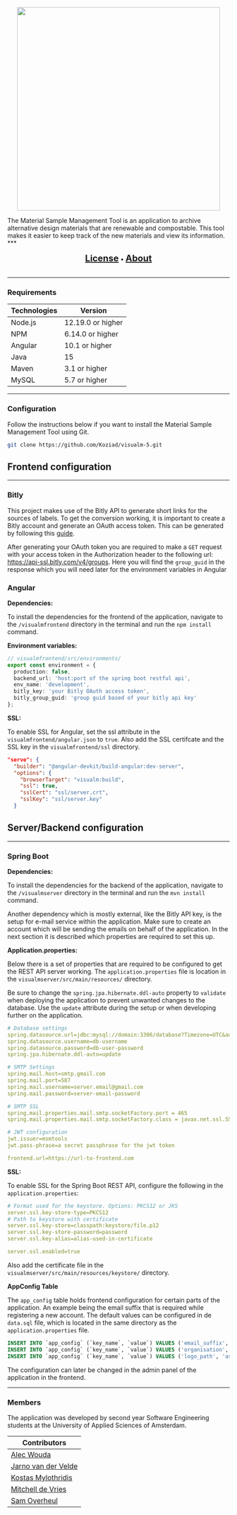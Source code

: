 <p align="center">
  <img width="460" src="http://149.210.144.77:8080/assets/images/LOGO.png">
</p>
The Material Sample Management Tool is an application to archive  alternative design materials that are renewable and compostable.
This tool makes it easier to keep track of the new materials and view its information.
***
<p align="center">
  <a href="https://creativecommons.org/licenses/by-nc-sa/4.0/" style="font-size: 20px; font-weight: bold">License</a> &bull;
  <a href="http://149.210.144.77:8080/#/about" style="font-size: 20px; font-weight: bold">About</a>
  <br><br>
</p>

***
### Requirements
| Technologies | Version |
|-------|-------|
| Node.js | 12.19.0 or higher |
| NPM | 6.14.0 or higher |
| Angular | 10.1 or higher |
| Java | 15 |
| Maven | 3.1 or higher |
| MySQL | 5.7 or higher |

***
### Configuration
Follow the instructions below if you want to install the Material Sample Management Tool using Git.
```bash
git clone https://github.com/Koziad/visualm-5.git
```

## Frontend configuration
***
### Bitly
This project makes use of the Bitly API to generate short links for the sources of labels. To get the conversion working,
it is important to create a Bitly account and generate an OAuth access token. 
This can be generated by following this [guide](https://support.bitly.com/hc/en-us/articles/230647907-How-do-I-generate-an-OAuth-access-token-for-the-Bitly-API-).

After generating your OAuth token you are required to make a `GET` request with your access token in the Authorization header to the following url:
https://api-ssl.bitly.com/v4/groups. Here you will find the `group_guid` in the response which you will need later for the environment variables in Angular

    
### Angular
**Dependencies:**

To install the dependencies for the frontend of the application,
 navigate to the `/visualmfrontend` directory in the terminal and run the `npm install` command. 

**Environment variables:**
```typescript
// visualmfrontend/src/environments/
export const environment = {
  production: false,
  backend_url: 'host:port of the spring boot restful api',
  env_name: 'development',
  bitly_key: 'your Bitly OAuth access token',
  bitly_group_guid: 'group guid based of your bitly api key'
};
```

**SSL:**

To enable SSL for Angular, set the ssl attribute in the `visualmfrontend/angular.json` to `true`. 
Also add the SSL certifcate and the SSL key in the `visualmfrontend/ssl` directory.
```json
"serve": {
  "builder": "@angular-devkit/build-angular:dev-server",
  "options": {
    "browserTarget": "visualm:build",
    "ssl": true,
    "sslCert": "ssl/server.crt",
    "sslKey": "ssl/server.key"
  }
```

## Server/Backend configuration
***
### Spring Boot
**Dependencies:**

To install the dependencies for the backend of the application,
navigate to the `/visualmserver` directory in the terminal and run the `mvn install` command. 

Another dependency which is mostly external, like the Bitly API key, is the setup for e-mail service within the application.
Make sure to create an account which will be sending the emails on behalf of the application. 
In the next section it is described which properties are required to set this up.


**Application.properties:**

Below there is a set of properties that are required to be configured to get the REST API server working.
The `application.properties` file is location in the `visualmserver/src/main/resources/` directory.

Be sure to change the `spring.jpa.hibernate.ddl-auto` property to `validate` when deploying the application to prevent unwanted changes to the database.
Use the `update` attribute during the setup or when developing further on the application.
```yaml
# Database settings
spring.datasource.url=jdbc:mysql://domain:3306/database?Timezone=UTC&autoReconnect=true
spring.datasource.username=db-username
spring.datasource.password=db-user-password
spring.jpa.hibernate.ddl-auto=update

# SMTP Settings
spring.mail.host=smtp.gmail.com
spring.mail.port=587
spring.mail.username=server.email@gmail.com
spring.mail.password=server-email-password

# SMTP SSL
spring.mail.properties.mail.smtp.socketFactory.port = 465
spring.mail.properties.mail.smtp.socketFactory.class = javax.net.ssl.SSLSocketFactory

# JWT configuration
jwt.issuer=msmtools
jwt.pass-phrase=a secret passphrase for the jwt token

frontend.url=https://url-to-frontend.com
```

**SSL:**

To enable SSL for the Spring Boot REST API, configure the following in the `application.properties`:
```yaml
# Format used for the keystore. Options: PKCS12 or JKS
server.ssl.key-store-type=PKCS12 
# Path to keystore with certificate
server.ssl.key-store=classpath:keystore/file.p12
server.ssl.key-store-password=password
server.ssl.key-alias=alias-used-in-certificate

server.ssl.enabled=true
```
Also add the certificate file in the `visualmserver/src/main/resources/keystore/` directory.

**AppConfig Table**
 
The `app_config` table holds frontend configuration for certain parts of the application. 
An example being the email suffix that is required while registering a new account. 
The default values can be configured in de `data.sql` file, which is located in the same directory as the `application.properties` file.

```sql
INSERT INTO `app_config` (`key_name`, `value`) VALUES ('email_suffix', 'tmp.nl');
INSERT INTO `app_config` (`key_name`, `value`) VALUES ('organisation', 'Github');
INSERT INTO `app_config` (`key_name`, `value`) VALUES ('logo_path', 'assets/images/HvAlogo.png');
```
The configuration can later be changed in the admin panel of the application in the frontend.
***
### Members
The application was developed by second year Software Engineering students at the University of Applied Sciences of Amsterdam.

| Contributors |
|-------|
| [Alec Wouda](https://github.com/Wauwda) |
| [Jarno van der Velde](https://github.com/Jarnovdvelde) |
| [Kostas Mylothridis](https://github.com/Koziad) |
| [Mitchell de Vries](https://github.com/MitchelldeVrees) |
| [Sam Overheul](https://github.com/SamOver10) |
